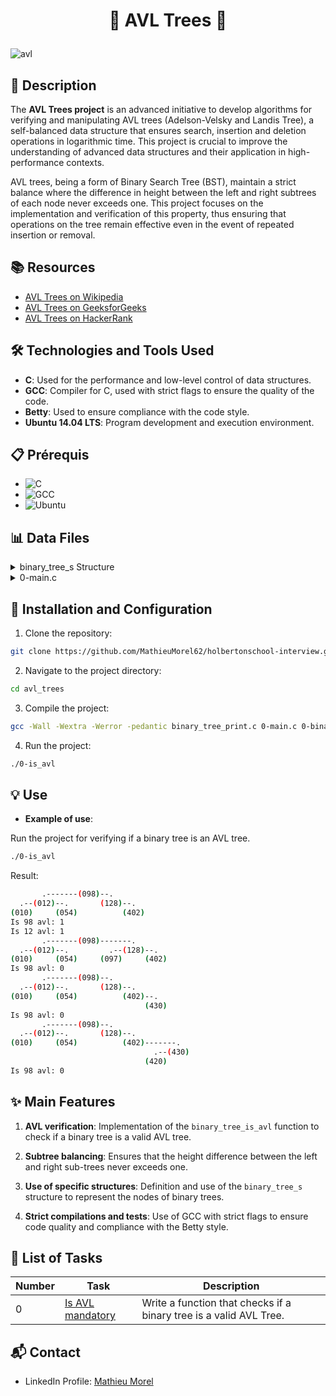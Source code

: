 # <p align="center">🌟 AVL Trees 🌟</p>

![avl](https://github.com/user-attachments/assets/17655b30-e53f-4b5a-9277-4e09d72e98d4)

## 📝 Description

The **AVL Trees project** is an advanced initiative to develop algorithms for verifying and manipulating AVL trees (Adelson-Velsky and Landis Tree), a self-balanced data structure that ensures search, insertion and deletion operations in logarithmic time. This project is crucial to improve the understanding of advanced data structures and their application in high-performance contexts.

AVL trees, being a form of Binary Search Tree (BST), maintain a strict balance where the difference in height between the left and right subtrees of each node never exceeds one. This project focuses on the implementation and verification of this property, thus ensuring that operations on the tree remain effective even in the event of repeated insertion or removal.

## 📚 Resources

- [AVL Trees on Wikipedia](https://en.wikipedia.org/wiki/AVL_tree)
- [AVL Trees on GeeksforGeeks](https://www.geeksforgeeks.org/avl-tree-set-1-insertion/)
- [AVL Trees on HackerRank](https://www.hackerrank.com/challenges/self-balancing-tree/problem)

## 🛠️ Technologies and Tools Used

- **C**: Used for the performance and low-level control of data structures.
- **GCC**: Compiler for C, used with strict flags to ensure the quality of the code.
- **Betty**: Used to ensure compliance with the code style.
- **Ubuntu 14.04 LTS**: Program development and execution environment.

## 📋 Prérequis

- ![C](https://img.shields.io/badge/C-89-brightgreen)
- ![GCC](https://img.shields.io/badge/gcc-4.8.4-blue)
- ![Ubuntu](https://img.shields.io/badge/Ubuntu-14.04%20LTS-orange)

## 📊 Data Files

<details>
<summary>binary_tree_s Structure</summary>

```c
/**
 * struct binary_tree_s - Binary tree node
 *
 * @n: Integer stored in the node
 * @parent: Pointer to the parent node
 * @left: Pointer to the left child node
 * @right: Pointer to the right child node
 */
struct binary_tree_s
{
    int n;
    struct binary_tree_s *parent;
    struct binary_tree_s *left;
    struct binary_tree_s *right;
};

typedef struct binary_tree_s binary_tree_t;
typedef struct binary_tree_s avl_t;
```
</details>
<details>
<summary>0-main.c</summary>

```c
#include <stdlib.h>
#include <stdio.h>
#include "binary_trees.h"

/**
 * basic_tree - Build a basic binary tree
 *
 * Return: A pointer to the created tree
 */
binary_tree_t *basic_tree(void)
{
    binary_tree_t *root;

    root = binary_tree_node(NULL, 98);
    root->left = binary_tree_node(root, 12);
    root->right = binary_tree_node(root, 128);
    root->left->right = binary_tree_node(root->left, 54);
    root->right->right = binary_tree_node(root, 402);
    root->left->left = binary_tree_node(root->left, 10);
    return (root);
}

/**
 * main - Entry point
 *
 * Return: Always 0 (Success)
 */
int main(void)
{
    binary_tree_t *root;
    int avl;

    root = basic_tree();

    binary_tree_print(root);
    avl = binary_tree_is_avl(root);
    printf("Is %d avl: %d\n", root->n, avl);
    avl = binary_tree_is_avl(root->left);
    printf("Is %d avl: %d\n", root->left->n, avl);

    root->right->left = binary_tree_node(root->right, 97);
    binary_tree_print(root);
    avl = binary_tree_is_avl(root);
    printf("Is %d avl: %d\n", root->n, avl);

    root = basic_tree();
    root->right->right->right = binary_tree_node(root->right->right, 430);
    binary_tree_print(root);
    avl = binary_tree_is_avl(root);
    printf("Is %d avl: %d\n", root->n, avl);

    root->right->right->right->left = binary_tree_node(root->right->right->right, 420);
    binary_tree_print(root);
    avl = binary_tree_is_avl(root);
    printf("Is %d avl: %d\n", root->n, avl);
    return (0);
}
```
</details>

## 🚀 Installation and Configuration

1. Clone the repository:

```bash
git clone https://github.com/MathieuMorel62/holbertonschool-interview.git
```

2. Navigate to the project directory:

```bash
cd avl_trees
```

3. Compile the project:

```bash
gcc -Wall -Wextra -Werror -pedantic binary_tree_print.c 0-main.c 0-binary_tree_is_avl.c -o 0-is_avl
```

4. Run the project:

```bash
./0-is_avl
```

## 💡 Use

- **Example of use**:

Run the project for verifying if a binary tree is an AVL tree.

```bash
./0-is_avl
```

Result:

```bash
       .-------(098)--.
  .--(012)--.       (128)--.
(010)     (054)          (402)
Is 98 avl: 1
Is 12 avl: 1
       .-------(098)-------.
  .--(012)--.         .--(128)--.
(010)     (054)     (097)     (402)
Is 98 avl: 0
       .-------(098)--.
  .--(012)--.       (128)--.
(010)     (054)          (402)--.
                              (430)
Is 98 avl: 0
       .-------(098)--.
  .--(012)--.       (128)--.
(010)     (054)          (402)-------.
                                .--(430)
                              (420)
Is 98 avl: 0
```

## ✨ Main Features

1. **AVL verification**: Implementation of the `binary_tree_is_avl` function to check if a binary tree is a valid AVL tree.

2. **Subtree balancing**: Ensures that the height difference between the left and right sub-trees never exceeds one.

3. **Use of specific structures**: Definition and use of the `binary_tree_s` structure to represent the nodes of binary trees.

4. **Strict compilations and tests**: Use of GCC with strict flags to ensure code quality and compliance with the Betty style.

## 📝 List of Tasks

| Number | Task | Description |
| ------ | ----------------------- | ------------------------------------------------------------------------------- |
| 0 | [Is AVL mandatory](https://github.com/MathieuMorel62/holbertonschool-interview/blob/main/avl_trees/0-binary_tree_is_avl.c) | Write a function that checks if a binary tree is a valid AVL Tree. |

## 📬 Contact
- LinkedIn Profile: [Mathieu Morel](https://www.linkedin.com/in/mathieumorel62/)
